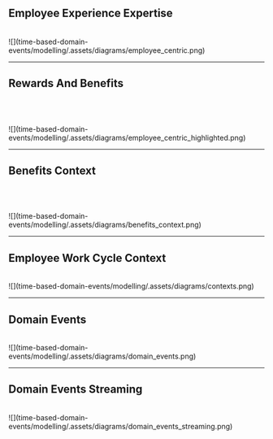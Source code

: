 ## Employee Experience Expertise

</br>
![](time-based-domain-events/modelling/.assets/diagrams/employee_centric.png)

---
## Rewards And Benefits
</br>
</br>
</br>
![](time-based-domain-events/modelling/.assets/diagrams/employee_centric_highlighted.png)


---
## Benefits Context
</br>
</br>
</br>
![](time-based-domain-events/modelling/.assets/diagrams/benefits_context.png)

---
## Employee Work Cycle Context

</br>
![](time-based-domain-events/modelling/.assets/diagrams/contexts.png)

---
## Domain Events
</br>
![](time-based-domain-events/modelling/.assets/diagrams/domain_events.png)


---
## Domain Events Streaming
</br>
![](time-based-domain-events/modelling/.assets/diagrams/domain_events_streaming.png)
